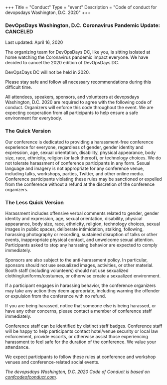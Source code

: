 +++
Title = "Conduct"
Type = "event"
Description = "Code of conduct for devopsdays Washington, D.C. 2020"
+++

<div class="row">
  <div class="col-md-12">
    <div class="alert alert-danger" role="alert">
      <h3>DevOpsDays Washington, D.C. Coronavirus Pandemic Update: CANCELED</h3>
      <p>
        Last updated: April 16, 2020
      </p>
      <p>
        The organizing team for DevOpsDays DC, like you, is sitting isolated at home watching the Coronavirus pandemic impact everyone.  We have decided to cancel the 2020 edition of DevOpsDays DC.
      </p>
      <p>
        DevOpsDays DC will not be held in 2020.
      </p>
      <p>
        Please stay safe and follow all necessary recommendations during this difficult time.
      </p>
    </div>
  </div>
</div>

All attendees, speakers, sponsors, and volunteers at devopsdays Washington, D.C. 2020 are required to agree with the following code of conduct. Organizers will enforce this code throughout the event. We are expecting cooperation from all participants to help ensure a safe environment for everybody.

### The Quick Version

Our conference is dedicated to providing a harassment-free conference experience for everyone, regardless of gender, gender identity and expression, age, sexual orientation, disability, physical appearance, body size, race, ethnicity, religion (or lack thereof), or technology choices. We do not tolerate harassment of conference participants in any form. Sexual language and imagery is not appropriate for any conference venue, including talks, workshops, parties, Twitter, and other online media. Conference participants violating these rules may be sanctioned or expelled from the conference without a refund at the discretion of the conference organizers.

### The Less Quick Version

Harassment includes offensive verbal comments related to gender, gender identity and expression, age, sexual orientation, disability, physical appearance, body size, race, ethnicity, religion, technology choices, sexual images in public spaces, deliberate intimidation, stalking, following, harassing photography or recording, sustained disruption of talks or other events, inappropriate physical contact, and unwelcome sexual attention. Participants asked to stop any harassing behavior are expected to comply immediately.

Sponsors are also subject to the anti-harassment policy. In particular, sponsors should not use sexualized images, activities, or other material. Booth staff (including volunteers) should not use sexualized clothing/uniforms/costumes, or otherwise create a sexualized environment.

If a participant engages in harassing behavior, the conference organizers may take any action they deem appropriate, including warning the offender or expulsion from the conference with no refund.

If you are being harassed, notice that someone else is being harassed, or have any other concerns, please contact a member of conference staff immediately.

Conference staff can be identified by distinct staff badges. Conference staff will be happy to help participants contact hotel/venue security or local law enforcement, provide escorts, or otherwise assist those experiencing harassment to feel safe for the duration of the conference. We value your attendance.

We expect participants to follow these rules at conference and workshop venues and conference-related social events.

_The devopsdays Washington, D.C. 2020 Code of Conduct is based on [confcodeofconduct.com](https://confcodeofconduct.com)._ 
